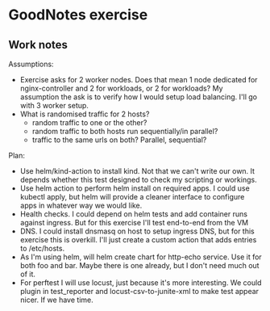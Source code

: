 # GoodNotes exercise


## Work notes


Assumptions:
  - Exercise asks for 2 worker nodes. Does that mean 1 node dedicated for nginx-controller and 2 for workloads, or 2 for workloads? My assumption the ask is to verify how I would setup load balancing. I'll go with 3 worker setup.
  - What is randomised traffic for 2 hosts?
    * random traffic to one or the other?
    * random traffic to both hosts run sequentially/in parallel?
    * traffic to the same urls on both? Parallel, sequential?


Plan:
  - Use helm/kind-action to install kind. Not that we can't write our own. It depends whether this test designed to check my scripting or workings.
  - Use helm action to perform helm install on required apps. I could use kubectl apply, but helm will provide a cleaner interface to configure apps in whatever way we would like. 
  - Health checks. I could depend on helm tests and add container runs against ingress. But for this exercise I'll test end-to-end from the VM
  - DNS. I could install dnsmasq on host to setup ingress DNS, but for this exercise this is overkill. I'll just create a custom action that adds entries to /etc/hosts.
  - As I'm using helm, will helm create chart for http-echo service. Use it for both foo and bar. Maybe there is one already, but I don't need much out of it.
  - For perftest I will use locust, just because it's more interesting. We could plugin in test_reporter and locust-csv-to-junite-xml to make test appear nicer. If we have time.

